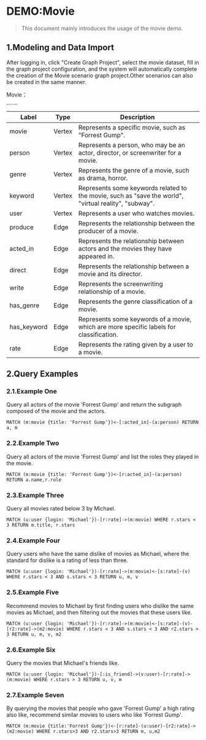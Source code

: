 # DEMO:Movie

> This document mainly introduces the usage of the movie demo.

## 1.Modeling and Data Import

After logging in, click "Create Graph Project", select the movie dataset, fill in the graph project configuration, and the system will automatically complete the creation of the Movie scenario graph project.Other scenarios can also be created in the same manner.

Movie：

<img src="https://tugraph-web-static.oss-cn-beijing.aliyuncs.com/%E6%96%87%E6%A1%A3/1.Guide/2.quick-start.png" alt="movie_schema" style="zoom: 25%;" />

| Label       | Type   | Description                                                                                           |
|-------------|--------|-------------------------------------------------------------------------------------------------------|
| movie       | Vertex | Represents a specific movie, such as "Forrest Gump".                                                  |
| person      | Vertex | Represents a person, who may be an actor, director, or screenwriter for a movie.                      |
| genre       | Vertex | Represents the genre of a movie, such as drama, horror.                                               |
| keyword     | Vertex | Represents some keywords related to the movie, such as "save the world", "virtual reality", "subway". |
| user        | Vertex | Represents a user who watches movies.                                                                 |
| produce     | Edge   | Represents the relationship between the producer of a movie.                                          |
| acted_in    | Edge   | Represents the relationship between actors and the movies they have appeared in.                      |
| direct      | Edge   | Represents the relationship between a movie and its director.                                         |
| write       | Edge   | Represents the screenwriting relationship of a movie.                                                 |
| has_genre   | Edge   | Represents the genre classification of a movie.                                                       |
| has_keyword | Edge   | Represents some keywords of a movie, which are more specific labels for classification.               |
| rate        | Edge   | Represents the rating given by a user to a movie.                                                     |

## 2.Query Examples

### 2.1.Example One

Query all actors of the movie 'Forrest Gump' and return the subgraph composed of the movie and the actors.

```
MATCH (m:movie {title: 'Forrest Gump'})<-[:acted_in]-(a:person) RETURN a, m
```

### 2.2.Example Two

Query all actors of the movie 'Forrest Gump' and list the roles they played in the movie.

```
MATCH (m:movie {title: 'Forrest Gump'})<-[r:acted_in]-(a:person) RETURN a.name,r.role
```

### 2.3.Example Three

Query all movies rated below 3 by Michael.

```
MATCH (u:user {login: 'Michael'})-[r:rate]->(m:movie) WHERE r.stars < 3 RETURN m.title, r.stars
```

### 2.4.Example Four

Query users who have the same dislike of movies as Michael, where the standard for dislike is a rating of less than three.

```
MATCH (u:user {login: 'Michael'})-[r:rate]->(m:movie)<-[s:rate]-(v) WHERE r.stars < 3 AND s.stars < 3 RETURN u, m, v
```

### 2.5.Example Five

Recommend movies to Michael by first finding users who dislike the same movies as Michael, and then filtering out the movies that these users like.

```
MATCH (u:user {login: 'Michael'})-[r:rate]->(m:movie)<-[s:rate]-(v)-[r2:rate]->(m2:movie) WHERE r.stars < 3 AND s.stars < 3 AND r2.stars > 3 RETURN u, m, v, m2
```

### 2.6.Example Six

Query the movies that Michael's friends like.

```
MATCH (u:user {login: 'Michael'})-[:is_friend]->(v:user)-[r:rate]->(m:movie) WHERE r.stars > 3 RETURN u, v, m
```

### 2.7.Example Seven

By querying the movies that people who gave 'Forrest Gump' a high rating also like, recommend similar movies to users who like 'Forrest Gump'.

```
MATCH (m:movie {title:'Forrest Gump'})<-[r:rate]-(u:user)-[r2:rate]->(m2:movie) WHERE r.stars>3 AND r2.stars>3 RETURN m, u,m2
```
